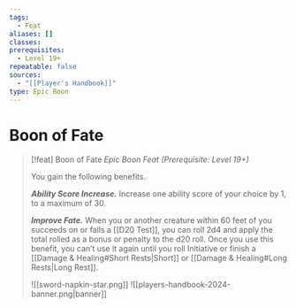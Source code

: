 ```yaml
---
tags:
  - Feat
aliases: []
classes: 
prerequisites:
  - Level 19+
repeatable: false
sources:
  - "[[Player's Handbook]]"
type: Epic Boon
---
```


# Boon of Fate

>[!feat] Boon of Fate
>_Epic Boon Feat (Prerequisite: Level 19+)_
>
>You gain the following benefits.
>
>**_Ability Score Increase._** Increase one ability score of your choice by 1, to a maximum of 30.
>
>**_Improve Fate._** When you or another creature within 60 feet of you succeeds on or fails a [[D20 Test]], you can roll 2d4 and apply the total rolled as a bonus or penalty to the d20 roll. Once you use this benefit, you can’t use it again until you roll Initiative or finish a [[Damage & Healing#Short Rests\|Short]] or [[Damage & Healing#Long Rests\|Long Rest]].
>
>![[sword-napkin-star.png]]
![[players-handbook-2024-banner.png|banner]]
